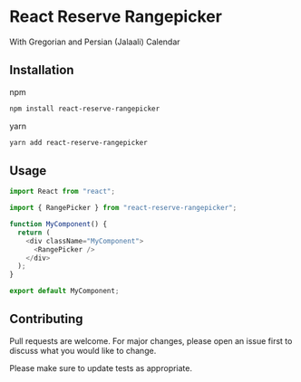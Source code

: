 # React Reserve Rangepicker

With Gregorian and Persian (Jalaali) Calendar

## Installation

npm

```bash
npm install react-reserve-rangepicker
```

yarn

```bash
yarn add react-reserve-rangepicker
```

## Usage

```javascript
import React from "react";

import { RangePicker } from "react-reserve-rangepicker";

function MyComponent() {
  return (
    <div className="MyComponent">
      <RangePicker />
    </div>
  );
}

export default MyComponent;
```

## Contributing

Pull requests are welcome. For major changes, please open an issue first to discuss what you would like to change.

Please make sure to update tests as appropriate.
